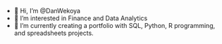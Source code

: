 - 👋 Hi, I’m @DanWekoya
- 👀 I’m interested in Finance and Data Analytics
- 🌱 I’m currently creating a portfolio with SQL, Python, R programming, and spreadsheets projects.

<!---
DanWekoya/DanWekoya is a ✨ special ✨ repository because its `README.md` (this file) appears on your GitHub profile.
You can click the Preview link to take a look at your changes.
--->
